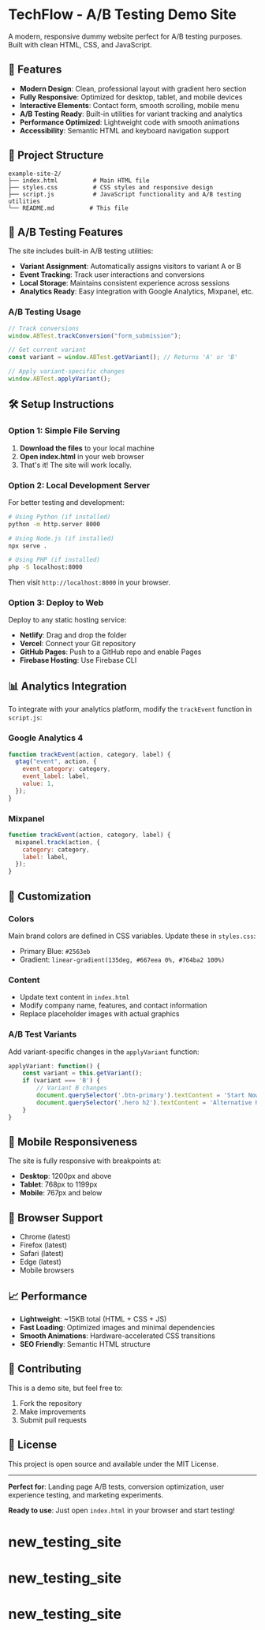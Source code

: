 # TechFlow - A/B Testing Demo Site

A modern, responsive dummy website perfect for A/B testing purposes. Built with clean HTML, CSS, and JavaScript.

## 🚀 Features

- **Modern Design**: Clean, professional layout with gradient hero section
- **Fully Responsive**: Optimized for desktop, tablet, and mobile devices
- **Interactive Elements**: Contact form, smooth scrolling, mobile menu
- **A/B Testing Ready**: Built-in utilities for variant tracking and analytics
- **Performance Optimized**: Lightweight code with smooth animations
- **Accessibility**: Semantic HTML and keyboard navigation support

## 📁 Project Structure

```
example-site-2/
├── index.html          # Main HTML file
├── styles.css          # CSS styles and responsive design
├── script.js           # JavaScript functionality and A/B testing utilities
└── README.md          # This file
```

## 🎯 A/B Testing Features

The site includes built-in A/B testing utilities:

- **Variant Assignment**: Automatically assigns visitors to variant A or B
- **Event Tracking**: Track user interactions and conversions
- **Local Storage**: Maintains consistent experience across sessions
- **Analytics Ready**: Easy integration with Google Analytics, Mixpanel, etc.

### A/B Testing Usage

```javascript
// Track conversions
window.ABTest.trackConversion("form_submission");

// Get current variant
const variant = window.ABTest.getVariant(); // Returns 'A' or 'B'

// Apply variant-specific changes
window.ABTest.applyVariant();
```

## 🛠 Setup Instructions

### Option 1: Simple File Serving

1. **Download the files** to your local machine
2. **Open index.html** in your web browser
3. That's it! The site will work locally.

### Option 2: Local Development Server

For better testing and development:

```bash
# Using Python (if installed)
python -m http.server 8000

# Using Node.js (if installed)
npx serve .

# Using PHP (if installed)
php -S localhost:8000
```

Then visit `http://localhost:8000` in your browser.

### Option 3: Deploy to Web

Deploy to any static hosting service:

- **Netlify**: Drag and drop the folder
- **Vercel**: Connect your Git repository
- **GitHub Pages**: Push to a GitHub repo and enable Pages
- **Firebase Hosting**: Use Firebase CLI

## 📊 Analytics Integration

To integrate with your analytics platform, modify the `trackEvent` function in `script.js`:

### Google Analytics 4

```javascript
function trackEvent(action, category, label) {
  gtag("event", action, {
    event_category: category,
    event_label: label,
    value: 1,
  });
}
```

### Mixpanel

```javascript
function trackEvent(action, category, label) {
  mixpanel.track(action, {
    category: category,
    label: label,
  });
}
```

## 🎨 Customization

### Colors

Main brand colors are defined in CSS variables. Update these in `styles.css`:

- Primary Blue: `#2563eb`
- Gradient: `linear-gradient(135deg, #667eea 0%, #764ba2 100%)`

### Content

- Update text content in `index.html`
- Modify company name, features, and contact information
- Replace placeholder images with actual graphics

### A/B Test Variants

Add variant-specific changes in the `applyVariant` function:

```javascript
applyVariant: function() {
    const variant = this.getVariant();
    if (variant === 'B') {
        // Variant B changes
        document.querySelector('.btn-primary').textContent = 'Start Now';
        document.querySelector('.hero h2').textContent = 'Alternative Headline';
    }
}
```

## 📱 Mobile Responsiveness

The site is fully responsive with breakpoints at:

- **Desktop**: 1200px and above
- **Tablet**: 768px to 1199px
- **Mobile**: 767px and below

## 🔧 Browser Support

- Chrome (latest)
- Firefox (latest)
- Safari (latest)
- Edge (latest)
- Mobile browsers

## 📈 Performance

- **Lightweight**: ~15KB total (HTML + CSS + JS)
- **Fast Loading**: Optimized images and minimal dependencies
- **Smooth Animations**: Hardware-accelerated CSS transitions
- **SEO Friendly**: Semantic HTML structure

## 🤝 Contributing

This is a demo site, but feel free to:

1. Fork the repository
2. Make improvements
3. Submit pull requests

## 📄 License

This project is open source and available under the MIT License.

---

**Perfect for**: Landing page A/B tests, conversion optimization, user experience testing, and marketing experiments.

**Ready to use**: Just open `index.html` in your browser and start testing!
# new_testing_site
# new_testing_site
# new_testing_site
